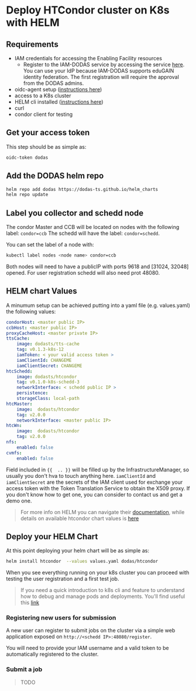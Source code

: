 # Deploy HTCondor cluster on K8s with HELM

## Requirements

- IAM credentials for accessing the Enabling Facility resources
  - Register to the IAM-DODAS service by accessing the service [here](https://dodas-iam.cloud.cnaf.infn.it). You can use your IdP because IAM-DODAS supports eduGAIN identity federation. The first registration will require the approval from the DODAS admins.
- oidc-agent setup ([instructions here](setup-oidc.md))
- access to a K8s cluster
- HELM cli installed ([instructions here](https://helm.sh/docs/intro/install/))
- curl
- condor client for testing

## Get your access token

This step should be as simple as:

```bash
oidc-token dodas
```

## Add the DODAS helm repo

```bash
helm repo add dodas https://dodas-ts.github.io/helm_charts
helm repo update
```

## Label you collector and schedd node

The condor Master and CCB will be located on nodes with the following label: `condor=ccb`
The schedd will have the label: `condor=schedd`.

You can set the label of a node with:
```bash
kubectl label nodes <node name> condor=ccb
```

Both nodes will need to have a publicIP with ports 9618 and \[31024, 32048\]  opened.
For user registration schedd will also need prot 48080.

## HELM chart Values

A minumum setup can be achieved putting into a yaml file (e.g. values.yaml) the following values:

```yaml
condorHost: <master public IP>
ccbHost: <master public IP>
proxyCacheHost: <master private IP>
ttsCache:
    image: dodasts/tts-cache
    tag: v0.1.3-k8s-12
    iamToken: < your valid access token >
    iamClientId: CHANGEME 
    iamClientSecret: CHANGEME 
htcSchedd:
    image: dodasts/htcondor
    tag: v0.1.0-k8s-schedd-3
    networkInterface: < schedd public IP >
    persistence:
    storageClass: local-path
htcMaster:
    image:  dodasts/htcondor
    tag: v2.0.0
    networkInterface: <master public IP>
htcWn:
    image:  dodasts/htcondor
    tag: v2.0.0
nfs:
    enabled: false
cvmfs:
    enabled: false 
```

Field included in `{{  .. }}` will be filled up by the InfrastructureManager, so usually you don't hva to touch anything here.
`iamClientId` and `iamClientSecret` are the secrets of the IAM client used for exchange your access token with the Token Translation Service to obtain the X509 proxy. If you don't know how to get one, you can consider to contact us and get a demo one.

> For more info on HELM you can navigate their [documentation](https://helm.sh/docs/), while details on available htcondor chart values is [here](https://github.com/DODAS-TS/helm_charts/tree/master/stable/htcondor)


## Deploy your HELM Chart

At this point deploying your helm chart will be as simple as: 

```bash
helm install htcondor  --values values.yaml dodas/htcondor
```

When you see everything running on your k8s cluster you can proceed with testing the user registration and a first test job.

> If you need a quick introduction to k8s cli and feature to understand how to debug and manage pods and deployments. You'll find useful this [link](https://kubernetes.io/docs/tutorials/kubernetes-basics/explore/explore-intro/)

### Registering new users for submission

A new user can register to submit jobs on the cluster via a simple web application exposed on `http://<schedd IP>:48080/register`.

You will need to provide your IAM username and a valid token to be automatically registered to the cluster.


### Submit a job

> TODO